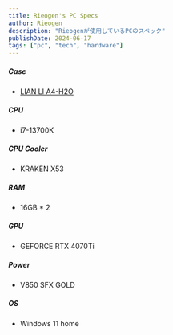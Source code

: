 ```yaml
---
title: Rieogen's PC Specs
author: Rieogen
description: "Rieogenが使用しているPCのスペック"
publishDate: 2024-06-17
tags: ["pc", "tech", "hardware"]
---
```


##### Case

- [LIAN LI A4-H2O](https://lian-li.com/ja/BOX/%E3%81%824h2o/)

##### CPU

- i7-13700K

##### CPU Cooler

- KRAKEN X53

##### RAM

- 16GB \* 2

##### GPU

- GEFORCE RTX 4070Ti

##### Power

- V850 SFX GOLD

##### OS

- Windows 11 home
